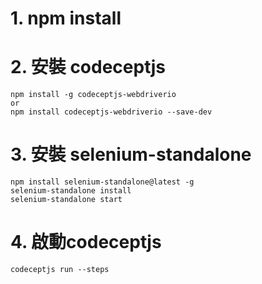 # 1. npm install 

# 2. 安裝 codeceptjs
    npm install -g codeceptjs-webdriverio  
    or 
    npm install codeceptjs-webdriverio --save-dev
    
# 3. 安裝 selenium-standalone 
    npm install selenium-standalone@latest -g
    selenium-standalone install
    selenium-standalone start  
    
# 4. 啟動codeceptjs
    codeceptjs run --steps